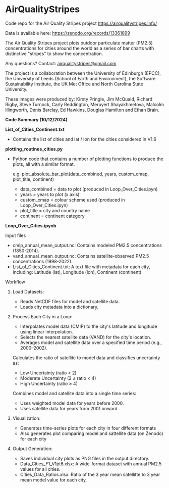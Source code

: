 # AirQualityStripes
Code repo for the Air Quality Stripes project https://airqualitystripes.info/ 

Data is available here:  https://zenodo.org/records/13361899

The Air Quality Stripes project plots outdoor particulate matter (PM2.5) concentrations for cities around the world as a series of bar charts with distinctive "stripes" to show the concentration.

Any questions? Contact: airqualitystripes@gmail.com

The project is a collaboration between the University of Edinburgh (EPCC), the University of Leeds (School of Earth and Environment), the Software Sustainability Institute, the UK Met Office and North Carolina State University.

These images were produced by: Kirsty Pringle, Jim McQuaid, Richard Rigby, Steve Turnock, Carly Reddington, Meruyert Shayakhmetova, Malcolm Illingworth, Denis Barclay, Ed Hawkins, Douglas Hamilton and Ethan Brain.

**Code Summary (10/12/2024)**

**List_of_Cities_Continent.txt**
- Contains the list of cities and lat / lon for the cities considered in V1.6
  

**plotting_routines_cities.py**  
- Python code that contains a number of plotting functions to produce the plots, all with a similar format.

  e.g. plot_absolute_bar_plot(data_combined, years, custom_cmap, plot_title, continent) 
  
    - data_combined = data to plot (produced in Loop_Over_Cities.ipyn)
    - years = years to plot (x axis)
    - custom_cmap = colour scheme used (produced in Loop_Over_Cities.ipyn)
    - plot_title = city and country name 
    - continent = continent category

**Loop_Over_Cities.ipynb**

Input files
 - cmip_annual_mean_output.nc: Contains modeled PM2.5 concentrations (1850-2014).
 - vand_annual_mean_output.nc: Contains satellite-observed PM2.5 concentrations (1998-2022).
 - List_of_Cities_Continent.txt: A text file with metadata for each city, including: Latitude (lat), Longitude (lon), Continent (continent)

Workflow

1) Load Datasets:
   - Reads NetCDF files for model and satellite data.
   - Loads city metadata into a dictionary.

2) Process Each City in a Loop:

   - Interpolates model data (CMIP) to the city's latitude and longitude using linear interpolation.
   - Selects the nearest satellite data (VAND) for the city's location.
   - Averages model and satellite data over a specified time period (e.g., 2000–2002).

   Calculates the ratio of satellite to model data and classifies uncertainty as:
   - Low Uncertainty (ratio < 2)
   - Moderate Uncertainty (2 ≤ ratio < 4)
   - High Uncertainty (ratio ≥ 4)

   Combines model and satellite data into a single time series:
   - Uses weighted model data for years before 2000.
   - Uses satellite data for years from 2001 onward.
  
3) Visualization:

   - Generates time-series plots for each city in four different formats
   - Also generates plot comparing model and sattellite data (on Zenodo) for each city

4) Output Generation:

   - Saves individual city plots as PNG files in the output directory.
   - Data_Cities_F1_V1pt6.xlsx: A wide-format dataset with annual PM2.5 values for all cities.
   - Cities_Data_Ratios.xlsx: Ratio of the  3 year mean satellitte to 3 year mean model value for each city.

